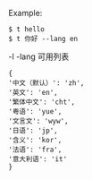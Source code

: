 Example:
```
$ t hello
$ t 你好 --lang en
```

-l -lang 可用列表
```
{
'中文（默认）': 'zh',
'英文': 'en',
'繁体中文': 'cht',
'粤语': 'yue',
'文言文': 'wyw',
'日语': 'jp',
'含义': 'kor',
'法语': 'fra',
'意大利语': 'it'
}
```
